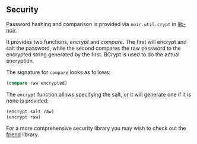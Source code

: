 ## Security

Password hashing and comparison is provided via `noir.util.crypt` in [lib-noir](https://github.com/noir-clojure/lib-noir).

It provides two functions, $encrypt$ and $compare$. The first will encrypt and salt the password, 
while the second compares the raw password to the encrypted string generated by the first. BCrypt 
is used to do the actual encryption.

The signature for `compare` looks as follows:

```clojure
(compare raw encrypted)
```

The `encrypt` function allows specifying the salt, or it will generate one if it is none is provided:

```clojure
(encrypt salt raw)
(encrypt raw)
```

For a more comprehensive security library you may wish to check out the [friend](https://github.com/cemerick/friend) library.